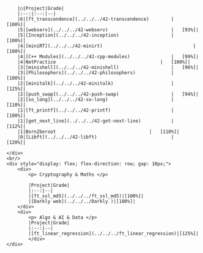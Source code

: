 #


<section style="display: flex; justify-content: center; align-items: center; flex-direction: column; gap: 10px;">
	<div>

		|◯|Project|Grade|
		|:--:|:--:|--|
		|6|[ft_transcendence](../../../42-transcendence)		|	[100%]|
		|5|[webserv](../../../42-webserv)						|	[93%]|
		|5|[Inception](../../../42-inception)					|	[100%]|
		|4|[miniRT](../../../42-minirt)									|	[100%]|
		|4|[C++ Modules](../../../42-cpp-modules)				|	[99%]|
		|4|NetPractice										|	[100%]|
		|3|[minishell](../../../42-minishell)					|	[96%]|
		|3|[Philosophers](../../../42-philosophers)				|	[100%]|
		|2|[minitalk](../../../42-minitalk)						|	[125%]|
		|2|[push_swap](../../../42-push-swap)					|	[94%]|
		|2|[so_long](../../../42-so-long)						|	[110%]|
		|1|[ft_printf](../../../42-printf)						|	[100%]|
		|1|[get_next_line](../../../42-get-next-line)			|	[112%]|
		|1|Born2beroot  								|	[110%]|
		|0|[Libft](../../../42-libft)							|	[120%]|

	</div>
	<br/>
	<div style="display: flex; flex-direction: row; gap: 10px;">
		<div>
			<p> Cryptography & Maths </p>

			|Project|Grade|
			|:--:|--|
			|[ft_ssl_md5](../../../ft_ssl_md5)|[100%]|
			|[Darkly web](../../../Darkly )|[100%]|
		</div>
		<div>
			<p> Algo & AI & Data </p>
			|Project|Grade|
			|:--:|--|
			|[ft_linear_regression](../../../ft_linear_regression)|[125%]|
			</div>
	</div>
</section>